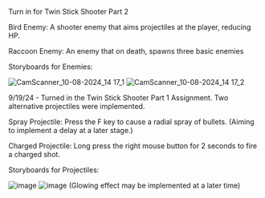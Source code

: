 Turn in for Twin Stick Shooter Part 2

Bird Enemy: A shooter enemy that aims projectiles at the player, reducing HP. 

Raccoon Enemy: An enemy that on death, spawns three basic enemies

Storyboards for Enemies: 

![CamScanner_10-08-2024_14 17_1](https://github.com/user-attachments/assets/1543f1e8-9574-426a-a2eb-d618815c1c9d)
![CamScanner_10-08-2024_14 17_2](https://github.com/user-attachments/assets/3492616d-de07-48ae-915f-b11a7b55bd63)

9/19/24 - Turned in the Twin Stick Shooter Part 1 Assignment. Two alternative projectiles were implemented. 

Spray Projectile: Press the F key to cause a radial spray of bullets. (Aiming to implement a delay at a later stage.)

Charged Projectile: Long press the right mouse button for 2 seconds to fire a charged shot. 

Storyboards for Projectiles: 

![image](https://github.com/user-attachments/assets/238b176d-3cfc-4bb5-adb8-56a1a59582b7)
![image](https://github.com/user-attachments/assets/39b1fc21-0d5b-46b3-8b6b-582c0d9df0df)
(Glowing effect may be implemented at a later time)
